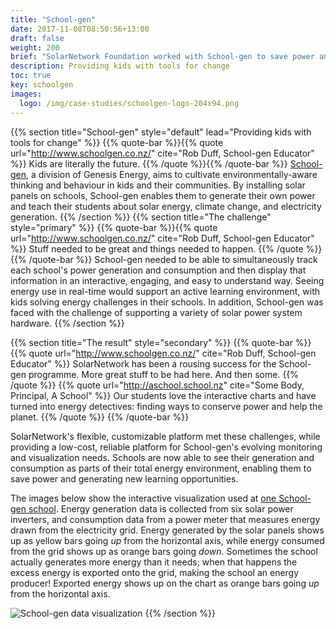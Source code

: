 ```yaml
---
title: "School-gen"
date: 2017-11-08T08:50:56+13:00
draft: false
weight: 200
brief: "SolarNetwork Foundation worked with School-gen to save power and create learning opportunties in New Zealand schools."
description: Providing kids with tools for change
toc: true
key: schoolgen
images:
  logo: /img/case-studies/schoolgen-logo-204x94.png
---
```

{{% section  title="School-gen" style="default" lead="Providing kids with tools for change" %}}
{{% quote-bar %}}{{% quote url="http://www.schoolgen.co.nz/" cite="Rob Duff, School-gen Educator" %}}
Kids are literally the future.
{{% /quote %}}{{% /quote-bar %}}
[School-gen](http://www.schoolgen.co.nz/), a division of Genesis Energy, aims to cultivate environmentally-aware thinking and behaviour in kids and their communities. By installing solar panels on schools, School-gen enables them to generate their own power and teach their students about solar energy, climate change, and electricity generation.
{{% /section %}}
{{% section  title="The challenge" style="primary" %}}
{{% quote-bar %}}{{% quote url="http://www.schoolgen.co.nz/" cite="Rob Duff, School-gen Educator" %}}
Stuff needed to be great and things needed to happen.
{{% /quote %}}{{% /quote-bar %}}
School-gen needed to be able to simultaneously track each school's power generation and consumption and then display that information in an interactive, engaging, and easy to understand way. Seeing energy use in real-time would support an active learning environment, with kids solving energy challenges in their schools. In addition, School-gen was faced with the challenge of supporting a variety of solar power system hardware.
{{% /section %}}

{{% section  title="The result" style="secondary" %}}
{{% quote-bar %}}
{{% quote url="http://www.schoolgen.co.nz/" cite="Rob Duff, School-gen Educator" %}}
SolarNetwork has been a rousing success for the School-gen programme. More great stuff to be had here. And then some.
{{% /quote %}}
{{% quote url="http://aschool.school.nz" cite="Some Body, Principal, A School" %}}
Our students love the interactive charts and have turned into energy detectives: finding ways to conserve power and help the planet.
{{% /quote %}}
{{% /quote-bar %}}

SolarNetwork's flexible, customizable platform met these challenges, while providing a low-cost, reliable platform for School-gen's evolving monitoring and visualization needs. Schools are now able to see their generation and consumption as parts of their total energy environment, enabling them to save power and generating new learning opportunities.

The images below show the interactive visualization used at [one School-gen school](http://www.schoolgen.co.nz/schoolgen-schools/otonga-primary-30-kw). Energy generation data is collected from six solar power inverters, and consumption data from a power meter that measures energy drawn from the electricity grid. Energy generated by the solar panels shows up as yellow bars going _up_ from the horizontal axis, while energy consumed from the grid shows up as orange bars going _down_. Sometimes the school actually generates more energy than it needs; when that happens the excess energy is exported onto the grid, making the school an energy producer! Exported energy shows up on the chart as orange bars going _up_ from the horizontal axis.

![School-gen data visualization](/img/case-studies/schoolgen-visualization-1120x670.png)
{{% /section %}}
